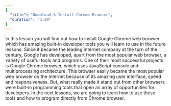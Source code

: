 ```yaml
---
{
  "title": "Download & Install Chrome Browser",
  "duration": "3:29"
}
---
```


In this lesson you will find out how to install Google Chrome web browser which has amazing built-in developer tools you will learn to use in the future lessons. Since it became the leading Internet company at the turn of the century, Google has developed, apart from the most popular web browser, a variety of useful tools and programs. One of their most successful projects is Google Chrome browser, which uses JavaScript console and multiprocessing architecture. This browser easily became the most popular web browser on the Internet because of its amazing user interface, speed and responsiveness. But, what really made it stand out from other browsers were built-in programming tools that open an array of opportunities for developers. In the next lessons, we are going to learn how to use these tools and how to program directly from Chrome browser.
